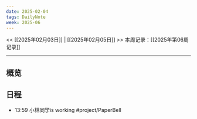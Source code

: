 ```yaml
---
date: 2025-02-04
tags: DailyNote
week: 2025-06
---
```

<< [[2025年02月03日]] | [[2025年02月05日]] >>
本周记录：[[2025年第06周记录]]

-----

## 概览

## 日程

- 13:59 小林同学is working #project/PaperBell
